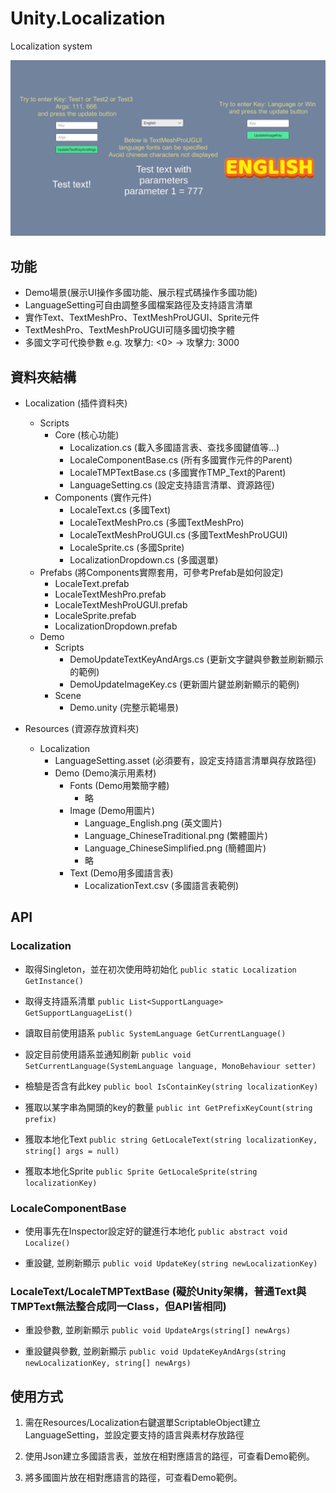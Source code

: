 # Unity.Localization
Localization system

![image](https://github.com/orenccl/Unity.Localization/blob/main/Preview/Preview.gif)

## 功能
* Demo場景(展示UI操作多國功能、展示程式碼操作多國功能)
* LanguageSetting可自由調整多國檔案路徑及支持語言清單
* 實作Text、TextMeshPro、TextMeshProUGUI、Sprite元件
* TextMeshPro、TextMeshProUGUI可隨多國切換字體
* 多國文字可代換參數 e.g. 攻擊力: <0> -> 攻擊力: 3000

## 資料夾結構
- Localization (插件資料夾)
    - Scripts
        - Core (核心功能)
            - Localization.cs (載入多國語言表、查找多國鍵值等...)
            - LocaleComponentBase.cs (所有多國實作元件的Parent)
            - LocaleTMPTextBase.cs (多國實作TMP_Text的Parent)
            - LanguageSetting.cs (設定支持語言清單、資源路徑)
        - Components (實作元件)
            - LocaleText.cs (多國Text)
            - LocaleTextMeshPro.cs (多國TextMeshPro)
            - LocaleTextMeshProUGUI.cs (多國TextMeshProUGUI)
            - LocaleSprite.cs (多國Sprite)
            - LocalizationDropdown.cs (多國選單)
    - Prefabs (將Components實際套用，可參考Prefab是如何設定)
        - LocaleText.prefab
        - LocaleTextMeshPro.prefab
        - LocaleTextMeshProUGUI.prefab
        - LocaleSprite.prefab
        - LocalizationDropdown.prefab
    - Demo
        - Scripts
            - DemoUpdateTextKeyAndArgs.cs (更新文字鍵與參數並刷新顯示的範例)
            - DemoUpdateImageKey.cs (更新圖片鍵並刷新顯示的範例)
        - Scene
            - Demo.unity (完整示範場景)
            
- Resources (資源存放資料夾)
    - Localization
        - LanguageSetting.asset (必須要有，設定支持語言清單與存放路徑)
        - Demo (Demo演示用素材)
            - Fonts (Demo用繁簡字體)
                - 略
            - Image (Demo用圖片)
                - Language_English.png (英文圖片)
                - Language_ChineseTraditional.png (繁體圖片)
                - Language_ChineseSimplified.png (簡體圖片)
                - 略
            - Text (Demo用多國語言表)
                - LocalizationText.csv (多國語言表範例)

## API
### Localization
* 取得Singleton，並在初次使用時初始化
`public static Localization GetInstance()`

* 取得支持語系清單
`public List<SupportLanguage> GetSupportLanguageList()`

* 讀取目前使用語系
`public SystemLanguage GetCurrentLanguage()`

* 設定目前使用語系並通知刷新
`public void SetCurrentLanguage(SystemLanguage language, MonoBehaviour setter)`

* 檢驗是否含有此key
`public bool IsContainKey(string localizationKey)`
        
* 獲取以某字串為開頭的key的數量
`public int GetPrefixKeyCount(string prefix)`
        
* 獲取本地化Text
`public string GetLocaleText(string localizationKey, string[] args = null)`
        
* 獲取本地化Sprite
`public Sprite GetLocaleSprite(string localizationKey)`

### LocaleComponentBase
* 使用事先在Inspector設定好的鍵進行本地化
`public abstract void Localize()`

* 重設鍵, 並刷新顯示
`public void UpdateKey(string newLocalizationKey)`

### LocaleText/LocaleTMPTextBase (礙於Unity架構，普通Text與TMPText無法整合成同一Class，但API皆相同)
* 重設參數, 並刷新顯示
`public void UpdateArgs(string[] newArgs)`
        
* 重設鍵與參數, 並刷新顯示
`public void UpdateKeyAndArgs(string newLocalizationKey, string[] newArgs)`

## 使用方式
1. 需在Resources/Localization右鍵選單ScriptableObject建立LanguageSetting，並設定要支持的語言與素材存放路徑

2. 使用Json建立多國語言表，並放在相對應語言的路徑，可查看Demo範例。

3. 將多國圖片放在相對應語言的路徑，可查看Demo範例。
